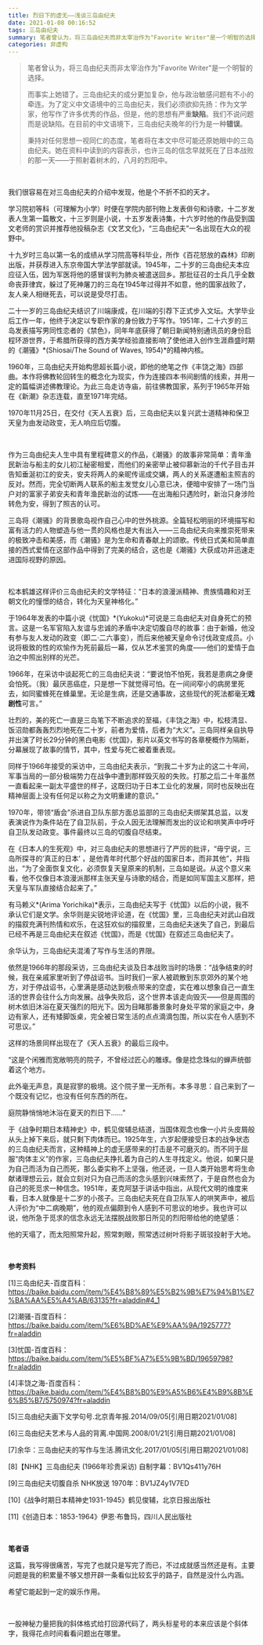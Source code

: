 ```yaml
---
title: 烈日下的虚无——浅谈三岛由纪夫
date: 2021-01-08 00:16:52
tags: 三岛由纪夫
summary: 笔者曾认为，将三岛由纪夫而非太宰治作为"Favorite Writer"是一个明智的选择。
categories: 非虚构
---
```




> 笔者曾认为，将三岛由纪夫而非太宰治作为"Favorite Writer"是一个明智的选择。
>
> 而事实上她错了。三岛由纪夫的成分更加复杂，他与政治敏感问题有不小的牵连。为了定义中文语境中的三岛由纪夫，我们必须欲抑先扬：作为文学家，他写作了许多优秀的作品，但是，他的思想有严重**缺陷**。我们不说问题而是说缺陷。在目前的中文语境下，三岛由纪夫晚年的行为是一种**错误**。
>
> 秉持对任何思想一视同仁的态度，笔者将在本文中尽可能还原她眼中的三岛由纪夫。她在资料中读到的内容表示，也许三岛的信念早就死在了日本战败的那一天——于照射着树木的，八月的烈阳中。

<br/><!-- more -->

我们很容易在对三岛由纪夫的介绍中发现，他是个不折不扣的天才。

学习院初等科（可理解为小学）时便在学院内部刊物上发表俳句和诗歌，十二岁发表人生第一篇散文，十三岁则是小说，十五岁发表诗集，十六岁时他的作品受到国文老师的赏识并推荐他投稿杂志《文艺文化》，“三岛由纪夫”一名出现在大众的视野中。

十九岁时三岛以第一名的成绩从学习院高等科毕业，所作《百花怒放的森林》印刷出版，并获荐进入东京帝国大学法学部就读。1945年，二十岁的三岛由纪夫本应应征入伍，因为军医将他的感冒误判为肺炎被遣送回乡。那批征召的士兵几乎全数命丧菲律宾，躲过了死神屠刀的三岛在1945年过得并不如意，他的国家战败了，友人亲人相继死去，可以说是受尽打击。

二十一岁的三岛由纪夫结识了川端康成，在川端的引荐下正式步入文坛。大学毕业后工作一年，他终于决定以专职作家的身份致力于写作。1951年，二十六岁的三岛发表描写男同性恋者的《禁色》，同年年底获得了朝日新闻特别通讯员的身份启程环游世界，于希腊所获得的西方美学经验直接影响了使他进入创作生涯鼎盛时期的《潮骚》*(Shiosai/The Sound of Waves, 1954)*的精神内核。

1960年，三岛由纪夫开始构思超长篇小说，即他的绝笔之作《丰饶之海》四部曲。本作将佛教轮回转生的概念化为现实，作为连接四本书间剧情的线索，并用一定的篇幅讲述佛教理论。为此三岛走访寺庙，前往佛教国家，系列于1965年开始在《新潮》杂志连载，直至1971年完结。

1970年11月25日，在交付《天人五衰》后，三岛由纪夫以复兴武士道精神和保卫天皇为由发动政变，无人响应后切腹。

<br/>

作为三岛由纪夫人生中具有里程碑意义的作品，《潮骚》的故事非常简单：青年渔民新治与船主的女儿初江秘密相爱，而他们的亲密举止被仰慕新治的千代子目击并告知垂涎初江的安夫，安夫将两人的亲昵传谣成交媾，两人的关系遂遭船主照吉的反对。然而，完全切断两人联系的船主发觉女儿心意已决，便暗中安排了一场门当户对的富家子弟安夫和青年渔民新治的试炼——在出海船只遇险时，新治只身涉险转危为安，得到了照吉的认可。

三岛将《潮骚》的背景歌岛视作自己心中的世外桃源。全篇轻松明丽的环境描写和富有活力的人物塑造与他一贯的风格也是大有出入——三岛由纪夫向来推崇死带来的极致冲击和美感，而《潮骚》是为生命和青春献上的颂歌。传统日式美和简单直接的西式爱情在这部作品中得到了完美的结合，这也是《潮骚》大获成功并迅速走进国际视野的原因。

<br/>

松本鹤雄这样评价三岛由纪夫的文学特征：“日本的浪漫派精神、贵族情趣和对王朝文化的憧憬的结合，转化为天皇神格化。”

于1964年发表的中篇小说《忧国》*(Yukoku)*可说是三岛由纪夫对自身死亡的预言。这是一名军官陷入友谊与忠诚的矛盾中决定切腹自尽的故事：由于新婚，他没有参与友人发动的政变（即二·二六事变），而后来他被天皇命令讨伐政变成员。小说将极致的性的欢愉作为死前最后一幕，仅从艺术鉴赏的角度——他们的爱情于血泊之中照出别样的光芒。

1966年，在采访中谈起死亡的三岛由纪夫说：“要说怕不怕死，我若是患病之身便会怕死。（我）最厌恶癌症，只是想一下就觉得可怕。在一间间窄小的病房里死去，如同蜜蜂死在蜂巢里。无论是生病，还是交通事故，这些现代的死法都毫无**戏剧性**可言。” 

壮烈的，美的死亡一直是三岛笔下不断追求的至福，《丰饶之海》中，松枝清显、饭沼勋都轰轰烈烈地死在二十岁，前者为爱情，后者为“大义”。三岛同样亲自执导并出演了时长29分钟的黑白电影《忧国》，影片以英文书写的各章梗概作为隔断，分幕展现了故事的情节，其中，性爱与死亡被着重表现。

同样于1966年接受的采访中，三岛由纪夫表示，“到我二十岁为止的这二十年间，军事当局的一部分极端势力在战争中遭到那样毁灭般的失败。打那之后二十年虽然一直看起来一副太平盛世的样子，这既归功于日本工业化的发展，同时也反映出在精神层面上没有任何足以称之为文明重建的意识。”

1970年，带领“盾会”杀进自卫队东部方面总监部的三岛由纪夫绑架其总监，以发表演说作为条件站在了自卫队前，于众人因无法理解而发出的议论和哄笑声中呼吁自卫队发动政变。事件最终以三岛的切腹自尽结束。

在《日本人的生死观》中，对三岛由纪夫的思想进行了严厉的批评，“毋宁说，三岛所探寻的‘真正的日本’ ，是他青年时代那个好战的国家日本，而非其他”，并指出，“为了全面恢复文化，必须恢复天皇原来的机制，三岛如是说。从这个意义来看，他不仅像日本浪漫派那样主张天皇与诗歌的结合，而是如同军国主义那样，把天皇与军队直接结合起来了。”

有马赖义*(Arima Yorichika)*表示，三岛由纪夫写于《忧国》以后的小说，我不承认它们是文学。余华则是尖锐地评论道，在《忧国》里，三岛由纪夫对武山自戕的描叙充满刊热情和欢乐，在这狂欢似的描叙里，三岛由纪夫迷失了自己，到最后已经不再是三岛由纪夫在叙述《忧国》，而是《忧国》在叙述三岛由纪夫了。

余华认为，三岛由纪夫混淆了写作与生活的界限。

依然是1966年的那段采访，三岛由纪夫谈及日本战败当时的场景：“战争结束的时候，我在亲戚家里听到了停战诏书。当时我们一家人被疏散到东京郊外的某个地方，对于停战诏书，心里满是感动达到极点带来的空虚，实在难以想象自己一直生活的世界会往什么方向发展。战争失败后，这个世界本该走向毁灭——但是周围的树木依旧沐浴在夏天强烈的阳光下。因为目睹那番景象时身处平常的家庭之中，身边有家人，还有矮脚饭桌，完全被日常生活的点点滴滴包围，所以实在令人感到不可思议。”

这样的场景同样出现在了《天人五衰》的最后三段中。

“这是个闲雅而宽敞明亮的院子，不曾经过匠心的雕琢。像是捻念珠似的蝉声统御着这个地方。

此外毫无声息，真是寂寥的极境。这个院子里一无所有。本多寻思：自己来到了一个既没有记忆，也没有任何东西的所在。

庭院静悄悄地沐浴在夏天的烈日下……”

于《战争时期日本精神史》中，鹤见俊辅总结道，当国体观念也像一小片头皮屑般从头上掉下来后，就只剩下肉体而已。1925年生，六岁起便接受日本的战争状态的三岛由纪夫而言，这种精神上的虚无感带来的打击是不可磨灭的。而不同于屈服“肉体主义”的作家，三岛由纪夫挣扎着为自己的人生寻找定义。他说，如果只是为自己而活为自己而死，那么委实称不上坚强，他还说，一旦人类开始思考将生命献诸理想云云，就会立刻对只为自己而活的念头感到兴味索然了，于是自然也会为自己的死觅求一种信念。1951年，麦克阿瑟于讲话中指出，从现代文明的维度来看，日本人就像是十二岁的小孩子。三岛由纪夫死在自卫队军人的哄笑声中，被后人评价为“中二病晚期”，他的观点偏颇到令人感到不可思议的地步。我也许可以说，他所急于觅求的信念永远无法摆脱战败那日所见的烈阳带给他的绝望感：

他的天塌了，而太阳照常升起，照常刺眼，照常透过树叶将影子斑驳投射于大地。

<br/>

**参考资料**

[1]三岛由纪夫-百度百科：https://baike.baidu.com/item/%E4%B8%89%E5%B2%9B%E7%94%B1%E7%BA%AA%E5%A4%AB/63135?fr=aladdin#4_1

[2]潮骚-百度百科：https://baike.baidu.com/item/%E6%BD%AE%E9%AA%9A/1925777?fr=aladdin

[3]忧国-百度百科：https://baike.baidu.com/item/%E5%BF%A7%E5%9B%BD/19659798?fr=aladdin

[4]丰饶之海-百度百科：https://baike.baidu.com/item/%E4%B8%B0%E9%A5%B6%E4%B9%8B%E6%B5%B7/5750974?fr=aladdin

[5]三岛由纪夫画下文学句号.北京青年报.2014/09/05[引用日期2021/01/08]

[6]三岛由纪夫艺术与人品的背离.中国网.2008/01/21[引用日期2021/01/08]

[7]余华：三岛由纪夫的写作与生活.腾讯文化.2017/01/05[引用日期2021/01/08]

[8]【NHK】三岛由纪夫 (1966年珍贵采访) 自制字幕：BV1Qs411y76H

[9]三岛由纪夫切腹自杀 NHK放送 1970年：BV1JZ4y1V7ED

[10]《战争时期日本精神史1931-1945》鹤见俊辅，北京日报出版社

[11]《创造日本：1853-1964》伊恩·布鲁玛，四川人民出版社

<br/>

**笔者语**

这篇，我写得很痛苦，写完了也就只是写完了而已，不过成就感当然还是有。主要问题是我的积累量不够又想开辟一条看似比较玄乎的路子，自然是没什么内涵。

希望它能起到一定的娱乐作用。

<br/>

一股神秘力量把我的斜体格式给打回源代码了，两头标星号的本来应该是个斜体字，我得花点时间看看问题出在哪里。